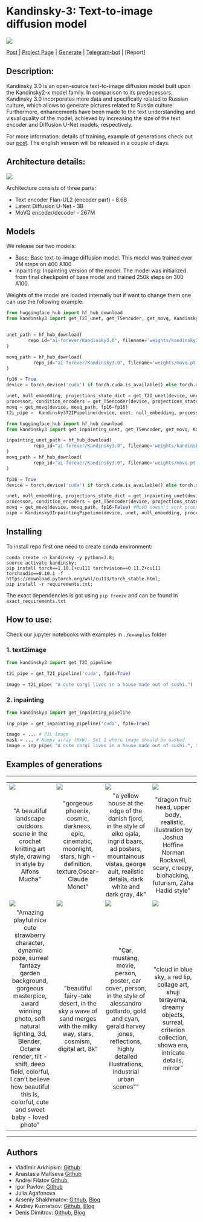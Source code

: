 # Kandinsky-3: Text-to-image diffusion model

![](assets/title.jpg)

[Post](https://habr.com/ru/companies/sberbank/articles/775590/) | [Project Page](https://ai-forever.github.io/Kandinsky-3/) | [Generate](https://fusionbrain.ai) | [Telegram-bot](https://t.me/kandinsky21_bot) | [Report]

## Description:

Kandinsky 3.0 is an open-source text-to-image diffusion model built upon the Kandinsky2-x model family. In comparison to its predecessors, Kandinsky 3.0 incorporates more data and specifically related to Russian culture, which allows to generate pictures related to Russin culture. Furthermore, enhancements have been made to the text understanding and visual quality of the model, achieved by increasing the size of the text encoder and Diffusion U-Net models, respectively.

For more information: details of training, example of generations check out our [post](https://habr.com/ru/companies/sberbank/articles/775590/). The english version will be released in a couple of days.

## Architecture details:


![](assets/kandinsky.jpg)


Architecture consists of three parts:

+ Text encoder Flan-UL2 (encoder part) - 8.6B
+ Latent Diffusion U-Net - 3B
+ MoVQ encoder/decoder - 267M


## Models

We release our two models:

+ Base: Base text-to-image diffusion model. This model was trained over 2M steps on 400 A100
+ Inpainting: Inpainting version of the model. The model was initialized from final checkpoint of base model and trained 250k steps on 300 A100.


Weights of the model are loaded internally but if want to change them one can use the following example:

```python 
from huggingface_hub import hf_hub_download
from kandinsky3 import get_T2I_unet, get_T5encoder, get_movq, Kandinsky3T2IPipeline


unet_path = hf_hub_download(
        repo_id="ai-forever/Kandinsky3.0", filename='weights/kandinsky3.pt'
)

movq_path = hf_hub_download(
          repo_id="ai-forever/Kandinsky3.0", filename='weights/movq.pt'
)

fp16 = True
device = torch.device('cuda') if torch.cuda.is_available() else torch.device('cpu')

unet, null_embedding, projections_state_dict = get_T2I_unet(device, unet_path, fp16=fp16)
processor, condition_encoders = get_T5encoder(device, projections_state_dict=projections_state_dict, fp16=fp16)
movq = get_movq(device, movq_path, fp16=fp16)
t2i_pipe =  Kandinsky3T2IPipeline(device, unet, null_embedding, processor, condition_encoders, movq, fp16=fp16)
```

```python 
from huggingface_hub import hf_hub_download
from kandinsky3 import get_inpainting_unet, get_T5encoder, get_movq, Kandinsky3InpaintingPipeline

inpainting_unet_path = hf_hub_download(
          repo_id="ai-forever/Kandinsky3.0", filename='weights/kandinsky3_inpainting.pt', cache_dir=cache_dir
)
movq_path = hf_hub_download(
          repo_id="ai-forever/Kandinsky3.0", filename='weights/movq.pt'
)

fp16 = True
device = torch.device('cuda') if torch.cuda.is_available() else torch.device('cpu')

unet, null_embedding, projections_state_dict = get_inpainting_unet(device, unet_path, fp16=fp16)
processor, condition_encoders = get_T5encoder(device, projections_state_dict=projections_state_dict, fp16=fp16)
movq = get_movq(device, movq_path, fp16=False) #MoVQ ooesn't work properly in fp16 on inpainting
pipe = Kandinsky3InpaintingPipeline(device, unet, null_embedding, processor, condition_encoders, movq, fp16=fp16)
```

## Installing

To install repo first one need to create conda environment:

```
conda create -n kandinsky -y python=3.8;
source activate kandinsky;
pip install torch==1.10.1+cu111 torchvision==0.11.2+cu111 torchaudio==0.10.1 -f https://download.pytorch.org/whl/cu113/torch_stable.html;
pip install -r requirements.txt;
```
The exact dependencies is got using `pip freeze` and can be found in `exact_requirements.txt`

## How to use:

Check our jupyter notebooks with examples in `./examples` folder

### 1. text2image

```python
from kandinsky3 import get_T2I_pipeline

t2i_pipe = get_T2I_pipeline('cuda', fp16=True)

image = t2i_pipe( "A cute corgi lives in a house made out of sushi.")
```

### 2. inpainting

```python
from kandinsky3 import get_inpainting_pipeline

inp_pipe = get_inpainting_pipeline('cuda', fp16=True)

image = ... # PIL Image
mask = ... # Numpy array (HxW). Set 1 where image should be masked
image = inp_pipe( "A cute corgi lives in a house made out of sushi.", image, mask)
```

## Examples of generations

<hr>

<table class="center">
<tr>
  <td><img src="assets/photo_8.jpg" raw=true></td>
  <td><img src="assets/photo_15.jpg"></td>
  <td><img src="assets/photo_16.jpg"></td>
  <td><img src="assets/photo_17.jpg"></td>
</tr>
<tr>
  <td width=25% align="center">"A beautiful landscape outdoors scene in the crochet knitting art style, drawing in style by Alfons Mucha"</td>
  <td width=25% align="center">"gorgeous phoenix, cosmic, darkness, epic, cinematic, moonlight, stars, high - definition, texture,Oscar-Claude Monet"</td>
  <td width=25% align="center">"a yellow house at the edge of the danish fjord, in the style of eiko ojala, ingrid baars, ad posters, mountainous vistas, george ault, realistic details, dark white and dark gray, 4k"</td>
  <td width=25% align="center">"dragon fruit head, upper body, realistic, illustration by Joshua Hoffine Norman Rockwell, scary, creepy, biohacking, futurism, Zaha Hadid style"</td>
</tr>
<tr>
  <td><img src="assets/photo_2.jpg" raw=true></td>
  <td><img src="assets/photo_19.jpg"></td>
  <td><img src="assets/photo_13.jpg"></td>
  <td><img src="assets/photo_14.jpg"></td>
</tr>
<tr>
  <td width=25% align="center">"Amazing playful nice cute strawberry character, dynamic poze, surreal fantazy garden background, gorgeous masterpice, award winning photo, soft natural lighting, 3d, Blender, Octane render, tilt - shift, deep field, colorful, I can't believe how beautiful this is, colorful, cute and sweet baby - loved photo"</td>
  <td width=25% align="center">"beautiful fairy-tale desert, in the sky a wave of sand merges with the milky way, stars, cosmism, digital art, 8k"</td>
  <td width=25% align="center">"Car, mustang, movie, person, poster, car cover, person, in the style of alessandro gottardo, gold and cyan, gerald harvey jones, reflections, highly detailed illustrations, industrial urban scenes""</td>
  <td width=25% align="center">"cloud in blue sky, a red lip, collage art, shuji terayama, dreamy objects, surreal, criterion collection, showa era, intricate details, mirror"</td>
</tr>

</table>

<hr>

## Authors

+ Vladimir Arkhipkin: [Github](https://github.com/oriBetelgeuse)
+ Anastasia Maltseva [Github](https://github.com/NastyaMittseva)
+ Andrei Filatov [Github](https://github.com/anvilarth), 
+ Igor Pavlov: [Github](https://github.com/boomb0om)
+ Julia Agafonova 
+ Arseniy Shakhmatov: [Github](https://github.com/cene555), [Blog](https://t.me/gradientdip)
+ Andrey Kuznetsov: [Github](https://github.com/kuznetsoffandrey), [Blog](https://t.me/complete_ai)
+ Denis Dimitrov: [Github](https://github.com/denndimitrov), [Blog](https://t.me/dendi_math_ai)
